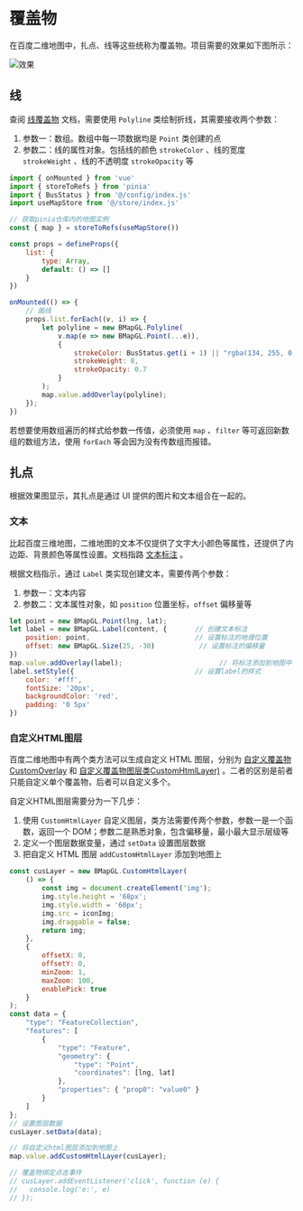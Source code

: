 # 覆盖物

在百度二维地图中，扎点、线等这些统称为覆盖物。项目需要的效果如下图所示：

![效果](https://pic.imgdb.cn/item/65fa859f9f345e8d03e05bf8.png)

## 线

查阅 [线覆盖物](https://lbs.baidu.com/index.php?title=jspopularGL/guide/addOverlay) 文档，需要使用 `Polyline` 类绘制折线，其需要接收两个参数：

1. 参数一：数组。数组中每一项数据均是 `Point` 类创建的点
2. 参数二：线的属性对象。包括线的颜色 `strokeColor` 、线的宽度 `strokeWeight` 、线的不透明度 `strokeOpacity` 等

```js
import { onMounted } from 'vue'
import { storeToRefs } from 'pinia'
import { BusStatus } from '@/config/index.js'
import useMapStore from '@/store/index.js'

// 获取pinia仓库内的地图实例
const { map } = storeToRefs(useMapStore())

const props = defineProps({
    list: {
        type: Array,
        default: () => []
    }
})

onMounted(() => {
    // 画线
    props.list.forEach((v, i) => {
        let polyline = new BMapGL.Polyline(
            v.map(e => new BMapGL.Point(...e)),
            {
                strokeColor: BusStatus.get(i + 1) || "rgba(134, 255, 0, 0.98)",
                strokeWeight: 8,
                strokeOpacity: 0.7
            }
        );
        map.value.addOverlay(polyline);
    });
})
```

若想要使用数组遍历的样式给参数一传值，必须使用 `map` 、`filter` 等可返回新数组的数组方法，使用 `forEach` 等会因为没有传数组而报错。

## 扎点

根据效果图显示，其扎点是通过 UI 提供的图片和文本组合在一起的。

### 文本

比起百度三维地图，二维地图的文本不仅提供了文字大小颜色等属性，还提供了内边距、背景颜色等属性设置。文档指路 [文本标注](https://lbs.baidu.com/index.php?title=jspopularGL/guide/label) 。

根据文档指示，通过 `Label` 类实现创建文本，需要传两个参数：

1. 参数一：文本内容
2. 参数二：文本属性对象，如 `position` 位置坐标，`offset` 偏移量等

```js
let point = new BMapGL.Point(lng, lat);
let label = new BMapGL.Label(content, {       // 创建文本标注
    position: point,                          // 设置标注的地理位置
    offset: new BMapGL.Size(25, -30)           // 设置标注的偏移量
})
map.value.addOverlay(label);                        // 将标注添加到地图中
label.setStyle({                              // 设置label的样式
    color: '#fff',
    fontSize: '20px',
    backgroundColor: 'red',
    padding: '0 5px'
})
```

### 自定义HTML图层

百度二维地图中有两个类方法可以生成自定义 HTML 图层，分别为 [自定义覆盖物CustomOverlay](https://lbsyun.baidu.com/jsdemo.htm#customoverlay-canvas) 和 [自定义覆盖物图层类CustomHtmlLayer)](https://lbs.baidu.com/index.php?title=jspopularGL/guide/CustomhtmlLayer) 。二者的区别是前者只能自定义单个覆盖物，后者可以自定义多个。

自定义HTML图层需要分为一下几步：

1. 使用 `CustomHtmlLayer` 自定义图层，类方法需要传两个参数，参数一是一个函数，返回一个 DOM；参数二是熟悉对象，包含偏移量，最小最大显示层级等
2. 定义一个图层数据变量，通过 `setData` 设置图层数据
3. 把自定义 HTML 图层 `addCustomHtmlLayer` 添加到地图上

```js
const cusLayer = new BMapGL.CustomHtmlLayer(
    () => {
        const img = document.createElement('img');
        img.style.height = '68px';
        img.style.width = '60px';
        img.src = iconImg;
        img.draggable = false;
        return img;
    },
    {
        offsetX: 0,
        offsetY: 0,
        minZoom: 1,
        maxZoom: 100,
        enablePick: true
    }
);
const data = {
    "type": "FeatureCollection",
    "features": [
        {
            "type": "Feature",
            "geometry": {
                "type": "Point",
                "coordinates": [lng, lat]
            },
            "properties": { "prop0": "value0" }
        }
    ]
};
// 设置图层数据
cusLayer.setData(data);

// 将自定义html图层添加到地图上
map.value.addCustomHtmlLayer(cusLayer);

// 覆盖物绑定点击事件
// cusLayer.addEventListener('click', function (e) {
//   console.log('e:', e)
// });
```

